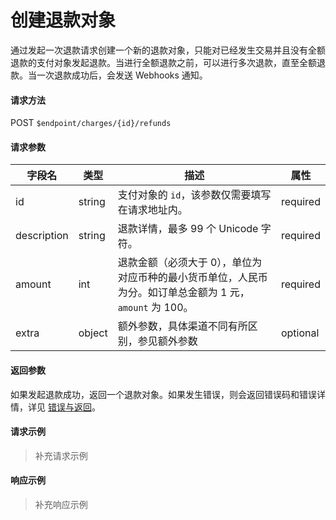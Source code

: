 # 创建退款对象

通过发起一次退款请求创建一个新的退款对象，只能对已经发生交易并且没有全额退款的支付对象发起退款。当进行全额退款之前，可以进行多次退款，直至全额退款。当一次退款成功后，会发送 Webhooks 通知。

#### 请求方法

POST `$endpoint/charges/{id}/refunds`

#### 请求参数

| 字段名         | 类型        | 描述                                                         | 属性          |
| -------------- | ----------- | ------------------------------------------------------------ | ------------- |
| id         | string      | 支付对象的 `id`，该参数仅需要填写在请求地址内。        | required      |
| description | string      | 退款详情，最多 99 个 Unicode 字符。 | required      |
| amount         | int         | 退款金额（必须大于 0），单位为对应币种的最小货币单位，人民币为分。如订单总金额为 1 元，`amount` 为 100。 | required|
| extra           | object      | 额外参数，具体渠道不同有所区别，参见额外参数                 | optional      |

#### 返回参数

如果发起退款成功，返回一个退款对象。如果发生错误，则会返回错误码和错误详情，详见 [错误与返回]()。

#### 请求示例

> 补充请求示例

#### 响应示例

> 补充响应示例